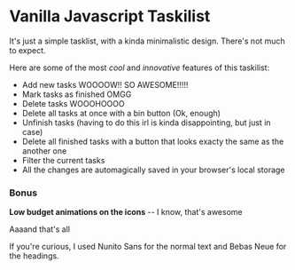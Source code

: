 # Vanilla Javascript Taskilist

It's just a simple tasklist, with a kinda minimalistic design. There's not much to expect.  

Here are some of the most _cool_ and _innovative_ features of this taskilist:

- Add new tasks WOOOOW!! SO AWESOME!!!!!
- Mark tasks as finished OMGG
- Delete tasks WOOOHOOOO
- Delete all tasks at once with a bin button (Ok, enough)
- Unfinish tasks (having to do this irl is kinda disappointing, but just in case)
- Delete all finished tasks with a button that looks exacty the same as the another one
- Filter the current tasks
- All the changes are automagically saved in your browser's local storage

### Bonus
**Low budget animations on the icons** -- I know, that's awesome
  
Aaaand that's all

If you're curious, I used Nunito Sans for the normal text and Bebas Neue for the headings.
